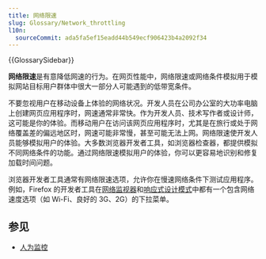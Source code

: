 ```yaml
---
title: 网络限速
slug: Glossary/Network_throttling
l10n:
  sourceCommit: ada5fa5ef15eadd44b549ecf906423b4a2092f34
---
```


{{GlossarySidebar}}

**网络限速**是有意降低网速的行为。在网页性能中，网络限速或网络条件模拟用于模拟网站目标用户群体中很大一部分人可能遇到的低带宽条件。

不要忽视用户在移动设备上体验的网络状况。开发人员在公司办公室的大功率电脑上创建网页应用程序时，网速通常非常快。作为开发人员、技术写作者或设计师，这可能是你的体验。而移动用户在访问该网页应用程序时，尤其是在旅行或处于网络覆盖差的偏远地区时，网速可能非常慢，甚至可能无法上网。网络限速使开发人员能够模拟用户的体验。大多数浏览器开发者工具，如浏览器检查器，都提供模拟不同网络条件的功能。通过网络限速模拟用户的体验，你可以更容易地识别和修复加载时间问题。

浏览器开发者工具通常有网络限速选项，允许你在慢速网络条件下测试应用程序。例如，Firefox 的开发者工具在[网络监视器](https://firefox-source-docs.mozilla.org/devtools-user/network_monitor/index.html)和[响应式设计模式](https://firefox-source-docs.mozilla.org/devtools-user/responsive_design_mode/index.html)中都有一个包含网络速度选项（如 Wi-Fi、良好的 3G、2G）的下拉菜单。

## 参见

- [人为监控](/en-US/docs/Glossary/Synthetic_monitoring)
